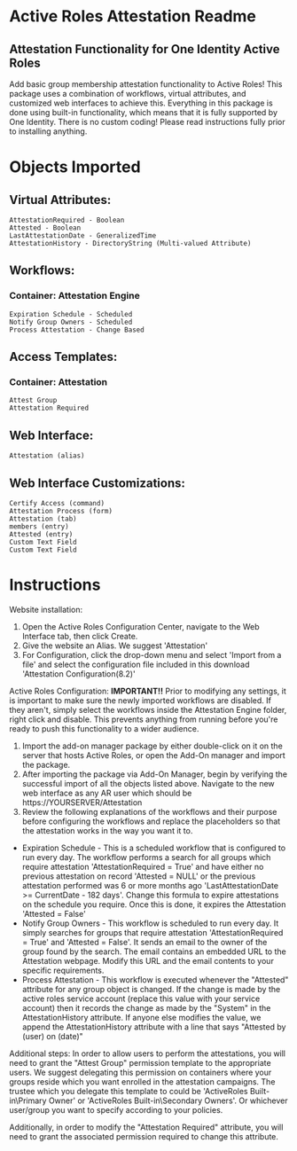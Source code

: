 # Active Roles Attestation Readme
## Attestation Functionality for One Identity Active Roles

Add basic group membership attestation functionality to Active Roles!  This package uses a combination of workflows, virtual attributes, and customized web interfaces to achieve this.  Everything in this package is done using built-in functionality, which means that it is fully supported by One Identity.  There is no custom coding!  Please read instructions fully prior to installing anything.

# Objects Imported
## Virtual Attributes:
    AttestationRequired - Boolean
    Attested - Boolean
    LastAttestationDate - GeneralizedTime
    AttestationHistory - DirectoryString (Multi-valued Attribute)

## Workflows:
###  Container: Attestation Engine
    Expiration Schedule - Scheduled
    Notify Group Owners - Scheduled
    Process Attestation - Change Based

## Access Templates:
 ### Container: Attestation
    Attest Group
    Attestation Required

## Web Interface:
    Attestation (alias)

## Web Interface Customizations:
    Certify Access (command)
    Attestation Process (form)
    Attestation (tab)
    members (entry)
    Attested (entry)
    Custom Text Field
    Custom Text Field

# Instructions

Website installation:
1.  Open the Active Roles Configuration Center, navigate to the Web Interface tab, then click Create.
2.  Give the website an Alias.  We suggest 'Attestation'
3.  For Configuration, click the drop-down menu and select 'Import from a file' and select the configuration file included in this download 'Attestation Configuration(8.2)'


Active Roles Configuration:
**IMPORTANT!!**  Prior to modifying any settings, it is important to make sure the newly imported workflows are disabled.  If they aren't, simply select the workflows inside the Attestation Engine folder, right click and disable.  This prevents anything from running before you're ready to push this functionality to a wider audience.

1. Import the add-on manager package by either double-click on it on the server that hosts Active Roles, or open the Add-On manager and import the package.
2.  After importing the package via Add-On Manager, begin by verifying the successful import of all the objects listed above.  Navigate to the new web interface as any AR user which should be https://YOURSERVER/Attestation
3.  Review the following explanations of the workflows and their purpose before configuring the workflows and replace the placeholders so that the attestation works in the way you want it to.
  -  Expiration Schedule - This is a scheduled workflow that is configured to run every day.  The workflow performs a search for all groups which require attestation 'AttestationRequired = True' and have either no previous attestation on record 'Attested = NULL' or the previous attestation performed was 6 or more months ago 'LastAttestationDate >= CurrentDate - 182 days'.  Change this formula to expire attestations on the schedule you require.  Once this is done, it expires the Attestation 'Attested = False'
  -  Notify Group Owners - This workflow is scheduled to run every day.  It simply searches for groups that require attestation 'AttestationRequired = True' and 'Attested = False'.  It sends an email to the owner of the group found by the search.  The email contains an embedded URL to the Attestation webpage.  Modify this URL and the email contents to your specific requirements.
  -  Process Attestation - This workflow is executed whenever the "Attested" attribute for any group object is changed.  If the change is made by the active roles service account (replace this value with your service account) then it records the change as made by the "System" in the AttestationHistory attribute.  If anyone else modifies the value, we append the AttestationHistory attribute with a line that says "Attested by (user) on (date)"

Additional steps:
In order to allow users to perform the attestations, you will need to grant the "Attest Group" permission template to the appropriate users.  We suggest delegating this permission on containers where your groups reside which you want enrolled in the attestation campaigns.  The trustee which you delegate this template to could be 'ActiveRoles Built-in\Primary Owner' or 'ActiveRoles Built-in\Secondary Owners'.  Or whichever user/group you want to specify according to your policies.

Additionally, in order to modify the "Attestation Required" attribute, you will need to grant the associated permission required to change this attribute.  
    
